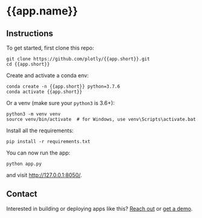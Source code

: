 <!--
To get started, replace
{{app.name}} with your app name (e.g. Dash Super Cool App)
{{app.short}} with the short handle (e.g. dash-super-cool)

If this is in dash sample apps, uncomment the second "git clone https..." and remove the first one.
If this is in dash sample apps and you have a colab demo, uncomment the "Open in Colab" link to see the badge (make sure to create a ColabDemo.ipynb) first.

-->
# {{app.name}}
<!-- 
[![Open In Colab](https://colab.research.google.com/assets/colab-badge.svg)](https://colab.research.google.com/github/plotly/dash-sample-apps/blob/master/apps/{{app.short}}/ColabDemo.ipynb)
 -->

## Instructions

To get started, first clone this repo:

```
git clone https://github.com/plotly/{{app.short}}.git
cd {{app.short}}
```

<!--
```
git clone https://github.com/plotly/dash-sample-apps.git
cd dash-sample-apps/apps/{{app.short}}
```
-->

Create and activate a conda env:
```
conda create -n {{app.short}} python=3.7.6
conda activate {{app.short}}
```

Or a venv (make sure your `python3` is 3.6+):
```
python3 -m venv venv
source venv/bin/activate  # for Windows, use venv\Scripts\activate.bat
```

Install all the requirements:

```
pip install -r requirements.txt
```

You can now run the app:
```
python app.py
```

and visit http://127.0.0.1:8050/.

## Contact

Interested in building or deploying apps like this? [Reach out](https://plotly.com/contact-us/) or [get a demo](https://plotly.com/get-demo).